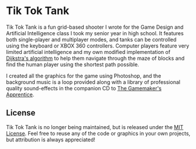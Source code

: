 # Tik Tok Tank

Tik Tok Tank is a fun grid-based shooter I wrote for the Game Design and 
Artificial Intelligence class I took my senior year in high school. It 
features both single-player and multiplayer modes, and tanks can be 
controlled using the keyboard or XBOX 360 controllers. Computer players 
feature very limited artificial intelligence and my own modified 
implementation of [Dijkstra's algorithm][dijkstra] to help them navigate 
through the maze of blocks and find the human player using the shortest path 
possible.

I created all the graphics for the game using Photoshop, and the 
background music is a loop provided along with a library of professional 
quality sound-effects in the companion CD to 
[The Gamemaker's Apprentice][game making].

[dijkstra]: http://en.wikipedia.org/wiki/Dijkstra's_algorithm
[game making]: http://www.amazon.com/The-Game-Makers-Apprentice-Development/dp/1590596153

## License

Tik Tok Tank is no longer being maintained, but is released under the 
[MIT License][License]. Feel free to reuse any of the code or graphics in your own 
projects, but attribution is always appreciated!

[License]: https://github.com/akalicki/Tik-Tok-Tank/blob/master/LICENSE
